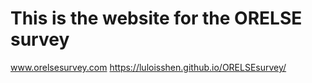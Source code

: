 # This is the website for the ORELSE survey

www.orelsesurvey.com
https://luloisshen.github.io/ORELSEsurvey/



